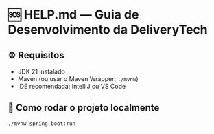 # 🆘 HELP.md — Guia de Desenvolvimento da DeliveryTech

## ⚙️ Requisitos
- JDK 21 instalado
- Maven (ou usar o Maven Wrapper: `./mvnw`)
- IDE recomendada: IntelliJ ou VS Code

## 🚀 Como rodar o projeto localmente

```bash
./mvnw spring-boot:run
